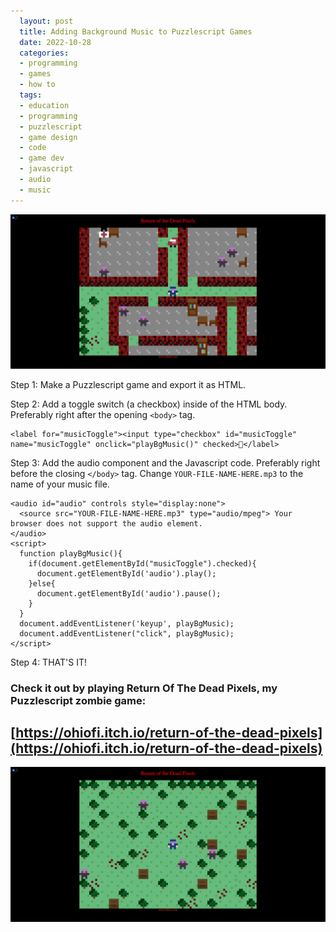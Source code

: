 ```yaml
---
  layout: post
  title: Adding Background Music to Puzzlescript Games
  date: 2022-10-28
  categories:
  - programming
  - games
  - how to
  tags:
  - education
  - programming
  - puzzlescript
  - game design
  - code
  - game dev
  - javascript
  - audio
  - music
---
```


<img src="/assets/Screen Shot 2022-10-23 at 6.08.01 PM.png" alt="Screen shot from the video game 'Return of the Dead Pixels' showing zombies">

Step 1: Make a Puzzlescript game and export it as HTML.


Step 2: Add a toggle switch (a checkbox) inside of the HTML body. Preferably right after the opening `<body>` tag.
```
<label for="musicToggle"><input type="checkbox" id="musicToggle" name="musicToggle" onclick="playBgMusic()" checked>🎵</label>
```

Step 3: Add the audio component and the Javascript code. Preferably right before the closing `</body>` tag. Change `YOUR-FILE-NAME-HERE.mp3` to the name of your music file.
```
<audio id="audio" controls style="display:none">
  <source src="YOUR-FILE-NAME-HERE.mp3" type="audio/mpeg"> Your browser does not support the audio element.
</audio>
<script>
  function playBgMusic(){
    if(document.getElementById("musicToggle").checked){
      document.getElementById('audio').play();
    }else{
      document.getElementById('audio').pause();
    }
  }
  document.addEventListener('keyup', playBgMusic);  
  document.addEventListener("click", playBgMusic);
</script>
```

Step 4: THAT'S IT!

### Check it out by playing Return Of The Dead Pixels, my Puzzlescript zombie game: 
## [https://ohiofi.itch.io/return-of-the-dead-pixels](https://ohiofi.itch.io/return-of-the-dead-pixels)

<img src="/assets/Screen Shot 2022-10-23 at 5.49.36 PM.png" alt="Screen shot from the video game 'Return of the Dead Pixels' showing player surrounded by zombies">

